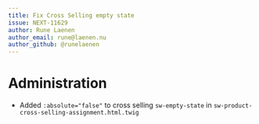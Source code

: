 ```yaml
---
title: Fix Cross Selling empty state
issue: NEXT-11629
author: Rune Laenen
author_email: rune@laenen.nu 
author_github: @runelaenen
---
```

# Administration
* Added `:absolute="false"` to cross selling `sw-empty-state` in `sw-product-cross-selling-assignment.html.twig`

